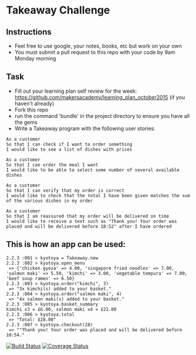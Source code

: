 Takeaway Challenge
==================

Instructions
-------
* Feel free to use google, your notes, books, etc but work on your own
* You must submit a pull request to this repo with your code by 9am Monday morning

Task
-----

* Fill out your learning plan self review for the week: https://github.com/makersacademy/learning_plan_october2015 (if you haven't already)
* Fork this repo
* run the command 'bundle' in the project directory to ensure you have all the gems
* Write a Takeaway program with the following user stories:

```
As a customer
So that I can check if I want to order something
I would like to see a list of dishes with prices

As a customer
So that I can order the meal I want
I would like to be able to select some number of several available dishes

As a customer
So that I can verify that my order is correct
I would like to check that the total I have been given matches the sum of the various dishes in my order

As a customer
So that I am reassured that my order will be delivered on time
I would like to receive a text such as "Thank you! Your order was placed and will be delivered before 18:52" after I have ordered
```

This is how an app can be used:
-------------------------------
```
2.2.3 :001 > kyotoya = Takeaway.new
2.2.3 :002 > kyotoya.open_menu
 => {'chicken gyoza' => 4.00, 'singapore fried noodles' => 7.00, 'salmon maki' => 5.50, 'kimchi' => 3.00, 'vegetable tempura' => 7.00, 'beef soup ramen' => 6.50}
2.2.3 :003 > kyotoya.order("kimchi", 3)
 => "3x kimchi(s) added to your basket."
2.2.3 :004 > kyotoya.order("salmon maki", 4)
 => "4x salmon maki(s) added to your basket."
2.2.3 :005 > kyotoya.basket_summary
kimchi x3 = £6.00, salmon maki x4 = £22.00
2.2.3 :006 > kyotoya.total
 => "Total: £28.00"
2.2.3 :007 > kyotoya.checkout(28)
 => ""Thank you! Your order was placed and will be delivered before 10:54."
```

[![Build Status](https://travis-ci.org/makersacademy/takeaway-challenge.svg?branch=master)](https://travis-ci.org/makersacademy/takeaway-challenge)
[![Coverage Status](https://coveralls.io/repos/makersacademy/takeaway-challenge/badge.png)](https://coveralls.io/r/makersacademy/takeaway-challenge)
